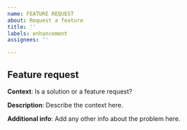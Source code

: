 ```yaml
---
name: FEATURE REQUEST
about: Request a feature
title: ''
labels: enhancement
assignees: ''

---
```


## Feature request
**Context**: Is a solution or a feature request?

**Description**: Describe the context here.

**Additional info**: Add any other info about the problem here.